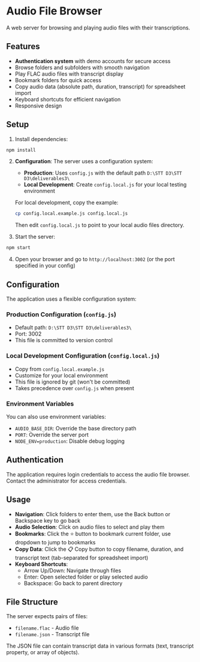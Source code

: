 # Audio File Browser

A web server for browsing and playing audio files with their transcriptions.

## Features

- **Authentication system** with demo accounts for secure access
- Browse folders and subfolders with smooth navigation
- Play FLAC audio files with transcript display
- Bookmark folders for quick access
- Copy audio data (absolute path, duration, transcript) for spreadsheet import
- Keyboard shortcuts for efficient navigation
- Responsive design

## Setup

1. Install dependencies:
```bash
npm install
```

2. **Configuration**: The server uses a configuration system:
   - **Production**: Uses `config.js` with the default path `D:\STT D3\STT D3\deliverables3\`
   - **Local Development**: Create `config.local.js` for your local testing environment

   For local development, copy the example:
   ```bash
   cp config.local.example.js config.local.js
   ```
   Then edit `config.local.js` to point to your local audio files directory.

3. Start the server:
```bash
npm start
```

4. Open your browser and go to `http://localhost:3002` (or the port specified in your config)

## Configuration

The application uses a flexible configuration system:

### Production Configuration (`config.js`)
- Default path: `D:\STT D3\STT D3\deliverables3\`
- Port: 3002
- This file is committed to version control

### Local Development Configuration (`config.local.js`)
- Copy from `config.local.example.js`
- Customize for your local environment
- This file is ignored by git (won't be committed)
- Takes precedence over `config.js` when present

### Environment Variables
You can also use environment variables:
- `AUDIO_BASE_DIR`: Override the base directory path
- `PORT`: Override the server port
- `NODE_ENV=production`: Disable debug logging

## Authentication

The application requires login credentials to access the audio file browser. Contact the administrator for access credentials.

## Usage

- **Navigation**: Click folders to enter them, use the Back button or Backspace key to go back
- **Audio Selection**: Click on audio files to select and play them
- **Bookmarks**: Click the ⭐ button to bookmark current folder, use dropdown to jump to bookmarks
- **Copy Data**: Click the 📋 Copy button to copy filename, duration, and transcript text (tab-separated for spreadsheet import)
- **Keyboard Shortcuts**:
  - Arrow Up/Down: Navigate through files
  - Enter: Open selected folder or play selected audio
  - Backspace: Go back to parent directory

## File Structure

The server expects pairs of files:
- `filename.flac` - Audio file
- `filename.json` - Transcript file

The JSON file can contain transcript data in various formats (text, transcript property, or array of objects).